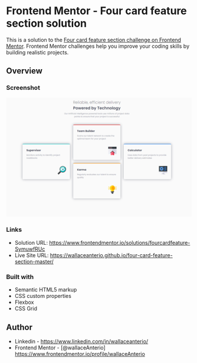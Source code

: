 # Frontend Mentor - Four card feature section solution

This is a solution to the [Four card feature section challenge on Frontend Mentor](https://www.frontendmentor.io/challenges/four-card-feature-section-weK1eFYK). Frontend Mentor challenges help you improve your coding skills by building realistic projects. 

## Overview
### Screenshot

![](./images/solution.png)
### Links

- Solution URL: https://www.frontendmentor.io/solutions/fourcardfeature-SymuwfRUc
- Live Site URL: https://wallaceanterio.github.io/four-card-feature-section-master/

### Built with

- Semantic HTML5 markup
- CSS custom properties
- Flexbox
- CSS Grid
## Author

- Linkedin - https://www.linkedin.com/in/wallaceanterio/
- Frontend Mentor - [@wallaceAnterio] https://www.frontendmentor.io/profile/wallaceAnterio
